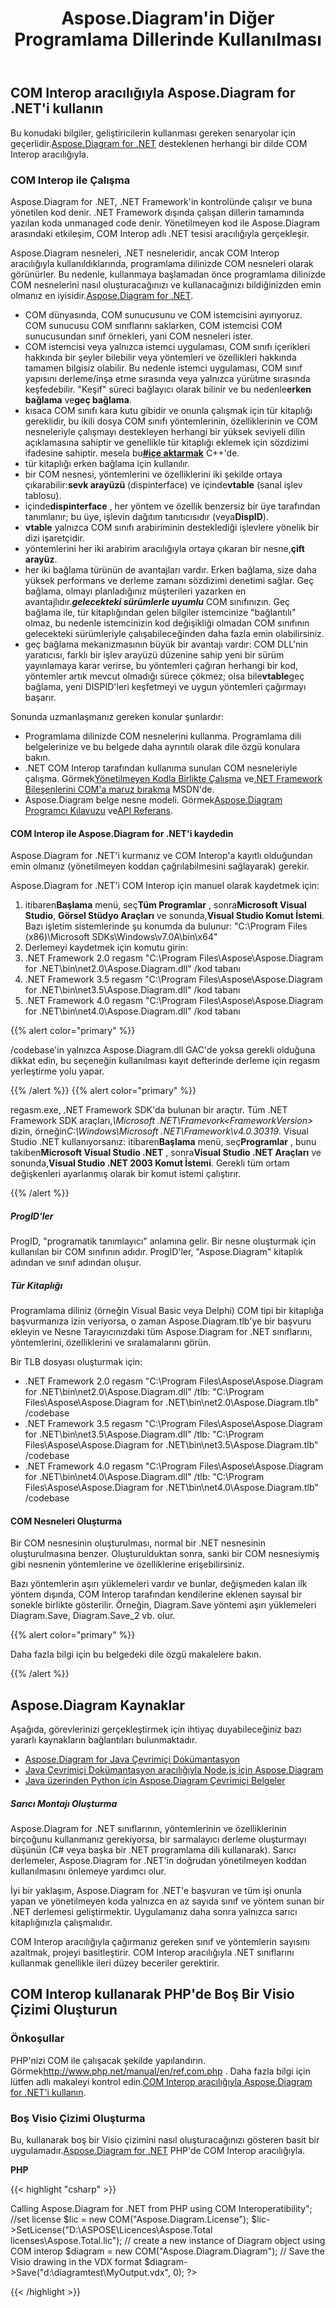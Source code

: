 ﻿---
title: Aspose.Diagram'in Diğer Programlama Dillerinde Kullanılması
type: docs
weight: 120
url: /tr/net/utilizing-aspose-diagram-in-other-programming-languages/
description: Bu sayfada Aspose.Diagram'in Diğer Programlama Dillerinde nasıl kullanılacağı açıklanmaktadır.
---
## **COM Interop aracılığıyla Aspose.Diagram for .NET'i kullanın**
 Bu konudaki bilgiler, geliştiricilerin kullanması gereken senaryolar için geçerlidir.[Aspose.Diagram for .NET](/diagram/tr/net/home/) desteklenen herhangi bir dilde COM Interop aracılığıyla.
### **COM Interop ile Çalışma**
Aspose.Diagram for .NET, .NET Framework'in kontrolünde çalışır ve buna yönetilen kod denir. .NET Framework dışında çalışan dillerin tamamında yazılan koda unmanaged code denir. Yönetilmeyen kod ile Aspose.Diagram arasındaki etkileşim, COM Interop adlı .NET tesisi aracılığıyla gerçekleşir.

Aspose.Diagram nesneleri, .NET nesneleridir, ancak COM Interop aracılığıyla kullanıldıklarında, programlama dilinizde COM nesneleri olarak görünürler. Bu nedenle, kullanmaya başlamadan önce programlama dilinizde COM nesnelerini nasıl oluşturacağınızı ve kullanacağınızı bildiğinizden emin olmanız en iyisidir.[Aspose.Diagram for .NET](/diagram/tr/net/home/).

- COM dünyasında, COM sunucusunu ve COM istemcisini ayırıyoruz. COM sunucusu COM sınıflarını saklarken, COM istemcisi COM sunucusundan sınıf örnekleri, yani COM nesneleri ister.
-  COM istemcisi veya yalnızca istemci uygulaması, COM sınıfı içerikleri hakkında bir şeyler bilebilir veya yöntemleri ve özellikleri hakkında tamamen bilgisiz olabilir. Bu nedenle istemci uygulaması, COM sınıf yapısını derleme/inşa etme sırasında veya yalnızca yürütme sırasında keşfedebilir. "Keşif" süreci bağlayıcı olarak bilinir ve bu nedenle**erken bağlama** ve**geç bağlama**.
- kısaca COM sınıfı kara kutu gibidir ve onunla çalışmak için tür kitaplığı gereklidir, bu ikili dosya COM sınıfı yöntemlerinin, özelliklerinin ve COM nesneleriyle çalışmayı destekleyen herhangi bir yüksek seviyeli dilin açıklamasına sahiptir ve genellikle tür kitaplığı eklemek için sözdizimi ifadesine sahiptir. mesela bu[**#içe aktarmak**](http://msdn.microsoft.com/en-us/library/8etzzkb6.aspx) C++'de.
- tür kitaplığı erken bağlama için kullanılır.
-  bir COM nesnesi, yöntemlerini ve özelliklerini iki şekilde ortaya çıkarabilir:**sevk arayüzü** (dispinterface) ve içinde**vtable** (sanal işlev tablosu).
-  içinde**dispinterface** , her yöntem ve özellik benzersiz bir üye tarafından tanımlanır; bu üye, işlevin dağıtım tanıtıcısıdır (veya**DispID**).
- **vtable** yalnızca COM sınıfı arabiriminin desteklediği işlevlere yönelik bir dizi işaretçidir.
-  yöntemlerini her iki arabirim aracılığıyla ortaya çıkaran bir nesne,**çift arayüz**.
- her iki bağlama türünün de avantajları vardır. Erken bağlama, size daha yüksek performans ve derleme zamanı sözdizimi denetimi sağlar. Geç bağlama, olmayı planladığınız müşterileri yazarken en avantajlıdır.***gelecekteki sürümlerle uyumlu*** COM sınıfınızın. Geç bağlama ile, tür kitaplığından gelen bilgiler istemcinize "bağlantılı" olmaz, bu nedenle istemcinizin kod değişikliği olmadan COM sınıfının gelecekteki sürümleriyle çalışabileceğinden daha fazla emin olabilirsiniz.
-  geç bağlama mekanizmasının büyük bir avantajı vardır: COM DLL'nin yaratıcısı, farklı bir işlev arayüzü düzenine sahip yeni bir sürüm yayınlamaya karar verirse, bu yöntemleri çağıran herhangi bir kod, yöntemler artık mevcut olmadığı sürece çökmez; olsa bile**vtable**geç bağlama, yeni DISPID'leri keşfetmeyi ve uygun yöntemleri çağırmayı başarır.

 Sonunda uzmanlaşmanız gereken konular şunlardır:

- Programlama dilinizde COM nesnelerini kullanma. Programlama dili belgelerinize ve bu belgede daha ayrıntılı olarak dile özgü konulara bakın.
-  .NET COM Interop tarafından kullanıma sunulan COM nesneleriyle çalışma. Görmek[Yönetilmeyen Kodla Birlikte Çalışma](https://docs.microsoft.com/en-us/dotnet/framework/interop/) ve[.NET Framework Bileşenlerini COM'a maruz bırakma](https://docs.microsoft.com/en-us/dotnet/framework/interop/exposing-dotnet-components-to-com) MSDN'de.
-  Aspose.Diagram belge nesne modeli. Görmek[Aspose.Diagram Programcı Kılavuzu](https://docs.aspose.com/diagram/net/developer-guide/) ve[API Referans](https://reference.aspose.com/diagram/net).
#### **COM Interop ile Aspose.Diagram for .NET'i kaydedin**
Aspose.Diagram for .NET'i kurmanız ve COM Interop'a kayıtlı olduğundan emin olmanız (yönetilmeyen koddan çağrılabilmesini sağlayarak) gerekir.

Aspose.Diagram for .NET'i COM Interop için manuel olarak kaydetmek için:

1.  itibaren**Başlama** menü, seç**Tüm Programlar** , sonra**Microsoft Visual Studio**, **Görsel Stüdyo Araçları** ve sonunda,**Visual Studio Komut İstemi**. Bazı işletim sistemlerinde şu konumda da bulunur: "C:\Program Files (x86)\Microsoft SDKs\Windows\v7.0A\bin\x64"
1.  Derlemeyi kaydetmek için komutu girin:
   1. .NET Framework 2.0
regasm "C:\Program Files\Aspose\Aspose.Diagram for .NET\bin\net2.0\Aspose.Diagram.dll" /kod tabanı
   1. .NET Framework 3.5
 regasm "C:\Program Files\Aspose\Aspose.Diagram for .NET\bin\net3.5\Aspose.Diagram.dll" /kod tabanı
   1. .NET Framework 4.0
 regasm "C:\Program Files\Aspose\Aspose.Diagram for .NET\bin\net4.0\Aspose.Diagram.dll" /kod tabanı

{{% alert color="primary" %}} 

/codebase'in yalnızca Aspose.Diagram.dll GAC'de yoksa gerekli olduğuna dikkat edin, bu seçeneğin kullanılması kayıt defterinde derleme için regasm yerleştirme yolu yapar.

{{% /alert %}} {{% alert color="primary" %}} 

 regasm.exe, .NET Framework SDK'da bulunan bir araçtır. Tüm .NET Framework SDK araçları,*\Microsoft .NET\Framevork\<FrameworkVersion>* dizin, örneğin*C:\Windows\Microsoft .NET\Framework\v4.0.30319*. Visual Studio .NET kullanıyorsanız:
 itibaren**Başlama** menü, seç**Programlar** , bunu takiben**Microsoft Visual Studio .NET** , sonra**Visual Studio .NET Araçları** ve sonunda,**Visual Studio .NET 2003 Komut İstemi**.
Gerekli tüm ortam değişkenleri ayarlanmış olarak bir komut istemi çalıştırır.

{{% /alert %}} 
##### **ProgID'ler**
ProgID, "programatik tanımlayıcı" anlamına gelir. Bir nesne oluşturmak için kullanılan bir COM sınıfının adıdır. ProgID'ler, "Aspose.Diagram" kitaplık adından ve sınıf adından oluşur.
##### **Tür Kitaplığı**
Programlama diliniz (örneğin Visual Basic veya Delphi) COM tipi bir kitaplığa başvurmanıza izin veriyorsa, o zaman Aspose.Diagram.tlb'ye bir başvuru ekleyin ve Nesne Tarayıcınızdaki tüm Aspose.Diagram for .NET sınıflarını, yöntemlerini, özelliklerini ve sıralamalarını görün.

Bir TLB dosyası oluşturmak için:

- .NET Framework 2.0
 regasm "C:\Program Files\Aspose\Aspose.Diagram for .NET\bin\net2.0\Aspose.Diagram.dll" /tlb: "C:\Program Files\Aspose\Aspose.Diagram for .NET\bin\net2.0\Aspose.Diagram.tlb" /codebase
- .NET Framework 3.5
 regasm "C:\Program Files\Aspose\Aspose.Diagram for .NET\bin\net3.5\Aspose.Diagram.dll" /tlb: "C:\Program Files\Aspose\Aspose.Diagram for .NET\bin\net3.5\Aspose.Diagram.tlb" /codebase
- .NET Framework 4.0
regasm "C:\Program Files\Aspose\Aspose.Diagram for .NET\bin\net4.0\Aspose.Diagram.dll" /tlb: "C:\Program Files\Aspose\Aspose.Diagram for .NET\bin\net4.0\Aspose.Diagram.tlb" /codebase
#### **COM Nesneleri Oluşturma**
Bir COM nesnesinin oluşturulması, normal bir .NET nesnesinin oluşturulmasına benzer. Oluşturulduktan sonra, sanki bir COM nesnesiymiş gibi nesnenin yöntemlerine ve özelliklerine erişebilirsiniz.

Bazı yöntemlerin aşırı yüklemeleri vardır ve bunlar, değişmeden kalan ilk yöntem dışında, COM Interop tarafından kendilerine eklenen sayısal bir sonekle birlikte gösterilir. Örneğin, Diagram.Save yöntemi aşırı yüklemeleri Diagram.Save, Diagram.Save_2 vb. olur.

{{% alert color="primary" %}} 

 Daha fazla bilgi için bu belgedeki dile özgü makalelere bakın.

{{% /alert %}} 
## **Aspose.Diagram Kaynaklar**
Aşağıda, görevlerinizi gerçekleştirmek için ihtiyaç duyabileceğiniz bazı yararlı kaynakların bağlantıları bulunmaktadır.
- [Aspose.Diagram for Java Çevrimiçi Dokümantasyon](https://docs.aspose.com/diagram/java/)
- [Java Çevrimiçi Dokümantasyon aracılığıyla Node.js için Aspose.Diagram](https://docs.aspose.com/diagram/nodejsjava/)
- [Java üzerinden Python için Aspose.Diagram Çevrimiçi Belgeler](https://docs.aspose.com/diagram/pythonjava/)

##### **Sarıcı Montajı Oluşturma**
Aspose.Diagram for .NET sınıflarının, yöntemlerinin ve özelliklerinin birçoğunu kullanmanız gerekiyorsa, bir sarmalayıcı derleme oluşturmayı düşünün (C# veya başka bir .NET programlama dili kullanarak). Sarıcı derlemeler, Aspose.Diagram for .NET'in doğrudan yönetilmeyen koddan kullanılmasını önlemeye yardımcı olur.

İyi bir yaklaşım, Aspose.Diagram for .NET'e başvuran ve tüm işi onunla yapan ve yönetilmeyen koda yalnızca en az sayıda sınıf ve yöntem sunan bir .NET derlemesi geliştirmektir. Uygulamanız daha sonra yalnızca sarıcı kitaplığınızla çalışmalıdır.

 COM Interop aracılığıyla çağırmanız gereken sınıf ve yöntemlerin sayısını azaltmak, projeyi basitleştirir. COM Interop aracılığıyla .NET sınıflarını kullanmak genellikle ileri düzey beceriler gerektirir.
## **COM Interop kullanarak PHP'de Boş Bir Visio Çizimi Oluşturun**
### **Önkoşullar**
 PHP'nizi COM ile çalışacak şekilde yapılandırın. Görmek<http://www.php.net/manual/en/ref.com.php> . Daha fazla bilgi için lütfen adlı makaleyi kontrol edin.[COM Interop aracılığıyla Aspose.Diagram for .NET'i kullanın](/diagram/tr/net/home/).
### **Boş Visio Çizimi Oluşturma**
 Bu, kullanarak boş bir Visio çizimini nasıl oluşturacağınızı gösteren basit bir uygulamadır.[Aspose.Diagram for .NET](/diagram/tr/net/home/) PHP'de COM Interop aracılığıyla.

**PHP**

{{< highlight "csharp" >}}

 <?php

echo "<h3>Calling Aspose.Diagram for .NET from PHP using COM Interoperatibility</h3>";

//set license

$lic = new COM("Aspose.Diagram.License");

$lic->SetLicense("D:\ASPOSE\Licences\Aspose.Total licenses\Aspose.Total.lic");

// create a new instance of Diagram object using COM interop

$diagram = new COM("Aspose.Diagram.Diagram");

// Save the Visio drawing in the VDX format

$diagram->Save("d:\diagramtest\MyOutput.vdx", 0);

?>



{{< /highlight >}}
